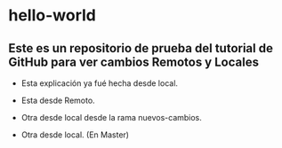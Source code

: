 # hello-world
Este es un repositorio de prueba del tutorial de GitHub para ver cambios Remotos y Locales
------------------------------------------------------------------------------------------
- Esta explicación ya fué hecha desde local.

- Esta desde Remoto.

- Otra desde local desde la rama nuevos-cambios.

- Otra desde local. (En Master)
